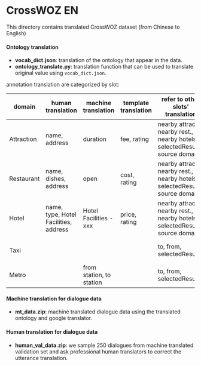 # CrossWOZ EN

This directory contains translated CrossWOZ dataset (from Chinese to English)

#### Ontology translation

- **vocab_dict.json**: translation of the ontology that appear in the data.
- **ontology_translate.py**: translation function that can be used to translate original value using `vocab_dict.json`.

annotation translation are categorized by slot:

| domain     | human translation                     | machine translation      | template translation | refer to other slots' translation                            | don't translate        |
| ---------- | ------------------------------------- | ------------------------ | -------------------- | ------------------------------------------------------------ | ---------------------- |
| Attraction | name, address                         | duration                 | fee, rating          | nearby attract., nearby rest., nearby hotels, selectedResults, source domain | phone                  |
| Restaurant | name, dishes, address                 | open                     | cost, rating         | nearby attract., nearby rest., nearby hotels, selectedResults, source domain | phone                  |
| Hotel      | name, type, Hotel Facilities, address | Hotel Facilities - xxx   | price, rating        | nearby attract., nearby rest., nearby hotels, selectedResults, source domain | phone                  |
| Taxi       |                                       |                          |                      | to, from, selectedResults                                    | car type, plate number |
| Metro      |                                       | from station, to station |                      | to, from, selectedResults                                    |                        |



#### Machine translation for dialogue data

- **mt_data.zip**: machine translated dialogue data using the translated ontology and google translator.



#### Human translation for dialogue data

- **human_val_data.zip**: we sample 250 dialogues from machine translated validation set and ask professional human translators to correct the utterance translation.




